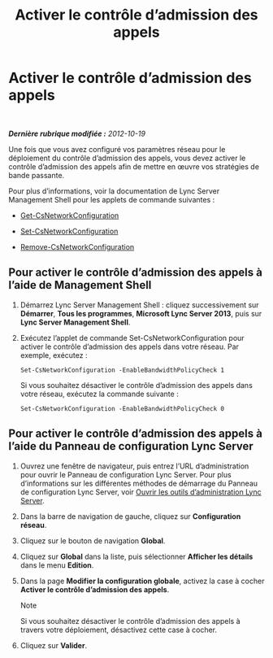 ﻿---
title: Activer le contrôle d’admission des appels
TOCTitle: Activer le contrôle d’admission des appels
ms:assetid: 80201105-18f7-4c02-9c71-8df5a952f6c7
ms:mtpsurl: https://technet.microsoft.com/fr-fr/library/Gg398642(v=OCS.15)
ms:contentKeyID: 49297887
ms.date: 05/20/2016
mtps_version: v=OCS.15
ms.translationtype: HT
---

# Activer le contrôle d’admission des appels

 

_**Dernière rubrique modifiée :** 2012-10-19_

Une fois que vous avez configuré vos paramètres réseau pour le déploiement du contrôle d’admission des appels, vous devez activer le contrôle d’admission des appels afin de mettre en œuvre vos stratégies de bande passante.

Pour plus d’informations, voir la documentation de Lync Server Management Shell pour les applets de commande suivantes :

  - [Get-CsNetworkConfiguration](https://docs.microsoft.com/en-us/powershell/module/skype/Get-CsNetworkConfiguration)

  - [Set-CsNetworkConfiguration](https://docs.microsoft.com/en-us/powershell/module/skype/Set-CsNetworkConfiguration)

  - [Remove-CsNetworkConfiguration](https://docs.microsoft.com/en-us/powershell/module/skype/Remove-CsNetworkConfiguration)

## Pour activer le contrôle d’admission des appels à l’aide de Management Shell

1.  Démarrez Lync Server Management Shell : cliquez successivement sur **Démarrer**, **Tous les programmes**, **Microsoft Lync Server 2013**, puis sur **Lync Server Management Shell**.

2.  Exécutez l’applet de commande Set-CsNetworkConfiguration pour activer le contrôle d’admission des appels dans votre réseau. Par exemple, exécutez :
    
        Set-CsNetworkConfiguration -EnableBandwidthPolicyCheck 1
    
    Si vous souhaitez désactiver le contrôle d’admission des appels dans votre réseau, exécutez la commande suivante :
    
        Set-CsNetworkConfiguration -EnableBandwidthPolicyCheck 0

## Pour activer le contrôle d’admission des appels à l’aide du Panneau de configuration Lync Server

1.  Ouvrez une fenêtre de navigateur, puis entrez l’URL d’administration pour ouvrir le Panneau de configuration Lync Server. Pour plus d’informations sur les différentes méthodes de démarrage du Panneau de configuration Lync Server, voir [Ouvrir les outils d’administration Lync Server](lync-server-2013-open-lync-server-administrative-tools.md).

2.  Dans la barre de navigation de gauche, cliquez sur **Configuration réseau**.

3.  Cliquez sur le bouton de navigation **Global**.

4.  Cliquez sur **Global** dans la liste, puis sélectionner **Afficher les détails** dans le menu **Edition**.

5.  Dans la page **Modifier la configuration globale**, activez la case à cocher **Activer le contrôle d’admission des appels**.
    
    > [!note]  
    > Si vous souhaitez désactiver le contrôle d’admission des appels à travers votre déploiement, désactivez cette case à cocher.

6.  Cliquez sur **Valider**.

